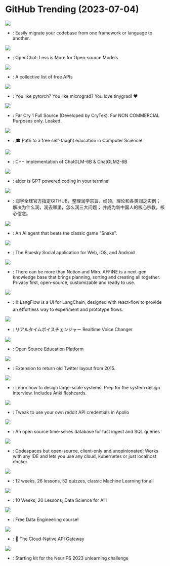 # GitHub Trending (2023-07-04)

![](https://img.shields.io/badge/Python-New%20629-green?style=flat-square&logo=appveyor)
- [](https://github.comundefined): Easily migrate your codebase from one framework or language to another.

![](https://img.shields.io/badge/Jupyter%20Notebook-New%20298-green?style=flat-square&logo=appveyor)
- [](https://github.comundefined): OpenChat: Less is More for Open-source Models

![](https://img.shields.io/badge/Python-New%20386-green?style=flat-square&logo=appveyor)
- [](https://github.comundefined): A collective list of free APIs

![](https://img.shields.io/badge/Python-New%201-green?style=flat-square&logo=appveyor)
- [](https://github.comundefined): You like pytorch? You like micrograd? You love tinygrad! ❤️

![](https://img.shields.io/badge/C%2B%2B-New%20256-green?style=flat-square&logo=appveyor)
- [](https://github.comundefined): Far Cry 1 Full Source (Developed by CryTek). For NON COMMERCIAL Purposes only. Leaked.

![](https://img.shields.io/badge/none-New%20813-green?style=flat-square&logo=appveyor)
- [](https://github.comundefined): 🎓 Path to a free self-taught education in Computer Science!

![](https://img.shields.io/badge/C%2B%2B-New%2038-green?style=flat-square&logo=appveyor)
- [](https://github.comundefined): C++ implementation of ChatGLM-6B & ChatGLM2-6B

![](https://img.shields.io/badge/Python-New%20203-green?style=flat-square&logo=appveyor)
- [](https://github.comundefined): aider is GPT powered coding in your terminal

![](https://img.shields.io/badge/none-New%20181-green?style=flat-square&logo=appveyor)
- [](https://github.comundefined): 润学全球官方指定GITHUB，整理润学宗旨、纲领、理论和各类润之实例；解决为什么润，润去哪里，怎么润三大问题； 并成为新中国人的核心宗教，核心信念。

![](https://img.shields.io/badge/Python-New%2083-green?style=flat-square&logo=appveyor)
- [](https://github.comundefined): An AI agent that beats the classic game "Snake".

![](https://img.shields.io/badge/TypeScript-New%2041-green?style=flat-square&logo=appveyor)
- [](https://github.comundefined): The Bluesky Social application for Web, iOS, and Android

![](https://img.shields.io/badge/TypeScript-New%20217-green?style=flat-square&logo=appveyor)
- [](https://github.comundefined): There can be more than Notion and Miro. AFFiNE is a next-gen knowledge base that brings planning, sorting and creating all together. Privacy first, open-source, customizable and ready to use.

![](https://img.shields.io/badge/TypeScript-New%2058-green?style=flat-square&logo=appveyor)
- [](https://github.comundefined): ⛓️ LangFlow is a UI for LangChain, designed with react-flow to provide an effortless way to experiment and prototype flows.

![](https://img.shields.io/badge/Python-New%20282-green?style=flat-square&logo=appveyor)
- [](https://github.comundefined): リアルタイムボイスチェンジャー Realtime Voice Changer

![](https://img.shields.io/badge/TypeScript-New%20125-green?style=flat-square&logo=appveyor)
- [](https://github.comundefined): Open Source Education Platform

![](https://img.shields.io/badge/JavaScript-New%20124-green?style=flat-square&logo=appveyor)
- [](https://github.comundefined): Extension to return old Twitter layout from 2015.

![](https://img.shields.io/badge/Python-New%20102-green?style=flat-square&logo=appveyor)
- [](https://github.comundefined): Learn how to design large-scale systems. Prep for the system design interview. Includes Anki flashcards.

![](https://img.shields.io/badge/C-New%20110-green?style=flat-square&logo=appveyor)
- [](https://github.comundefined): Tweak to use your own reddit API credentials in Apollo

![](https://img.shields.io/badge/Java-New%2025-green?style=flat-square&logo=appveyor)
- [](https://github.comundefined): An open source time-series database for fast ingest and SQL queries

![](https://img.shields.io/badge/Go-New%2059-green?style=flat-square&logo=appveyor)
- [](https://github.comundefined): Codespaces but open-source, client-only and unopinionated: Works with any IDE and lets you use any cloud, kubernetes or just localhost docker.

![](https://img.shields.io/badge/HTML-New%20280-green?style=flat-square&logo=appveyor)
- [](https://github.comundefined): 12 weeks, 26 lessons, 52 quizzes, classic Machine Learning for all

![](https://img.shields.io/badge/Jupyter%20Notebook-New%20321-green?style=flat-square&logo=appveyor)
- [](https://github.comundefined): 10 Weeks, 20 Lessons, Data Science for All!

![](https://img.shields.io/badge/Jupyter%20Notebook-New%2010-green?style=flat-square&logo=appveyor)
- [](https://github.comundefined): Free Data Engineering course!

![](https://img.shields.io/badge/Lua-New%207-green?style=flat-square&logo=appveyor)
- [](https://github.comundefined): 🦍 The Cloud-Native API Gateway

![](https://img.shields.io/badge/Jupyter%20Notebook-New%2018-green?style=flat-square&logo=appveyor)
- [](https://github.comundefined): Starting kit for the NeurIPS 2023 unlearning challenge


